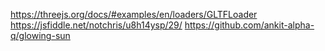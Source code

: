 https://threejs.org/docs/#examples/en/loaders/GLTFLoader
https://jsfiddle.net/notchris/u8h14ysp/29/
https://github.com/ankit-alpha-q/glowing-sun